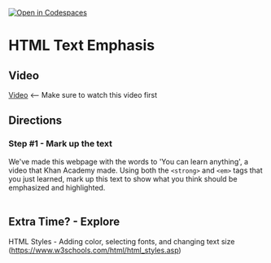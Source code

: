 [![Open in Codespaces](https://classroom.github.com/assets/launch-codespace-2972f46106e565e64193e422d61a12cf1da4916b45550586e14ef0a7c637dd04.svg)](https://classroom.github.com/open-in-codespaces?assignment_repo_id=20504968)
# HTML Text Emphasis <br>

## Video
[Video](https://youtu.be/r2qd-MKHhgs) <-- Make sure to watch this video first

## Directions 
### Step #1 -  Mark up the text <br>
We've made this webpage with the words to 'You can learn anything', a video that Khan Academy made. Using both the `<strong>` and `<em>` tags that you just learned, mark up this text to show what you think should be emphasized and highlighted.
<br><br>
## Extra Time? - Explore
HTML Styles - Adding color, selecting fonts, and changing text size<br>
(https://www.w3schools.com/html/html_styles.asp)
